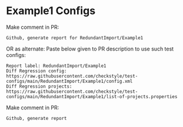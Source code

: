 # Example1 Configs
Make comment in PR:
```
Github, generate report for RedundantImport/Example1
```
OR as alternate:
Paste below given to PR description to use such test configs:
```
Report label: RedundantImport/Example1
Diff Regression config: https://raw.githubusercontent.com/checkstyle/test-configs/main/RedundantImport/Example1/config.xml
Diff Regression projects: https://raw.githubusercontent.com/checkstyle/test-configs/main/RedundantImport/Example1/list-of-projects.properties
```
Make comment in PR:
```
Github, generate report
```
